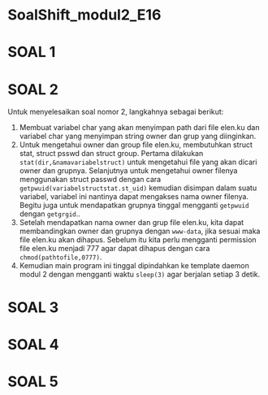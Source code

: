 # SoalShift_modul2_E16
# SOAL 1
# SOAL 2
Untuk menyelesaikan soal nomor 2, langkahnya sebagai berikut:
1. Membuat variabel char yang akan menyimpan path dari file elen.ku dan variabel char yang menyimpan string owner dan grup yang diinginkan.
2. Untuk mengetahui owner dan group file elen.ku, membutuhkan struct stat, struct psswd dan struct group. Pertama dilakukan `stat(dir,&namavariabelstruct)` untuk mengetahui file yang akan dicari owner dan grupnya. Selanjutnya untuk mengetahui owner filenya menggunakan struct passwd dengan cara `getpwuid(variabelstructstat.st_uid)` kemudian disimpan dalam suatu variabel, variabel ini nantinya dapat mengakses nama owner filenya. Begitu juga untuk mendapatkan grupnya tinggal mengganti `getpwuid` dengan `getgrgid`..
3. Setelah mendapatkan nama owner dan grup file elen.ku, kita dapat membandingkan owner dan grupnya dengan `www-data`, jika sesuai maka file elen.ku akan dihapus. Sebelum itu kita perlu mengganti permission file elen.ku menjadi 777 agar dapat dihapus dengan cara `chmod(pathtofile,0777)`.
4. Kemudian main program ini tinggal dipindahkan ke template daemon modul 2 dengan mengganti waktu `sleep(3)` agar berjalan setiap 3 detik.
# SOAL 3
# SOAL 4
# SOAL 5

